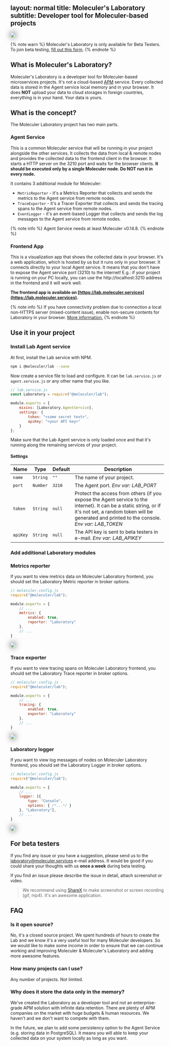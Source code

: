 layout: normal
title: Moleculer's Laboratory
subtitle: Developer tool for Moleculer-based projects
---
<img src="assets/laboratory-banner.png" style="box-shadow: 0 0 20px rgba(0,0,0,0.8); border-radius: 10px;" />

{% note warn %}
Moleculer's Laboratory is only available for Beta Testers. To join beta testing, [fill out this form](https://forms.gle/YYPWEbNbjL4pNAJ47).
{% endnote %}

## What is Moleculer's Laboratory?
Moleculer's Laboratory is a developer tool for Moleculer-based microservices projects. It's not a cloud-based [APM](https://en.wikipedia.org/wiki/Application_performance_management) service. Every collected data is stored in the Agent service local memory and in your browser. It does **NOT** upload your data to cloud storages in foreign countries, everything is in your hand. Your data is yours. 

## What is the concept?
The Moleculer Laboratory project has two main parts.

### Agent Service
This is a common Moleculer service that will be running in your project alongside the other services. It collects the data from local & remote nodes and provides the collected data to the frontend client in the browser. It starts a HTTP server on the 3210 port and waits for the browser clients. 
**It should be executed only by a single Moleculer node. Do NOT run it in every node.**

It contains 3 additional module for Moleculer:
- `MetricReporter` - it's a Metrics Reporter that collects and sends the metrics to the Agent service from remote nodes.
- `TraceExporter` - it's a Tracer Exporter that collects and sends the tracing spans to the Agent service from remote nodes.
- `EventLogger` - it's an event-based Logger that collects and sends the log messages to the Agent service from remote nodes.

{% note info %}
Agent Service needs at least Moleculer v0.14.8.
{% endnote %}

### Frontend App
This is a visualization app that shows the collected data in your browser. It's a web application, which is hosted by us but it runs only in your browser. It connects directly to your local Agent service. It means that you don't have to expose the Agent service port (3210) to the internet! E.g.: if your project is running on your PC locally, you can use the http://localhost:3210 address in the frontend and it will work well.

**The frontend app is available on [https://lab.moleculer.services](https://lab.moleculer.services).**

{% note info %}
If you have connectivity problem due to connection a local non-HTTPS server (mixed-content issue), enable non-secure contents for Laboratory in your browser. [More information.](https://experienceleague.adobe.com/docs/target/using/experiences/vec/troubleshoot-composer/mixed-content.html?lang=en)
{% endnote %}

## Use it in your project

### Install Lab Agent service
At first, install the Lab service with NPM.

```bash
npm i @moleculer/lab --save
```

Now create a service file to load and configure. It can be `lab.service.js` or `agent.service.js` or any other name that you like.

```js
// lab.service.js
const Laboratory = require("@moleculer/lab");

module.exports = {
    mixins: [Laboratory.AgentService],
    settings: {
        token: "<some secret text>",
        apiKey: "<your API key>"
    }
};
```
Make sure that the Lab Agent service is only loaded once and that it's running along the remaining services of your project.

#### Settings

| Name | Type | Default | Description |
| ---- | ---- | ------- | ----------- |
| `name` | `String` | `""` | The name of your project. |
| `port` | `Number` | `3210` | The Agent port. _Env var: LAB_PORT_ |
| `token` | `String` | `null` | Protect the access from others (if you expose the Agent service to the internet). It can be a static string, or if it's not set, a random token will be generated and printed to the console. _Env var: LAB_TOKEN_ |
| `apiKey` | `String` | `null` | The API key is sent to beta testers in e-mail. _Env var: LAB_APIKEY_ |

### Add additional Laboratory modules

### Metrics reporter
If you want to view metrics data on Moleculer Laboratory frontend, you should set the Laboratory Metric reporter in broker options.
```js
// moleculer.config.js
require("@moleculer/lab");

module.exports = {
    // ...
    metrics: {
        enabled: true,
        reporter: "Laboratory"
    },        
    // ...
}
```

<img src="assets/overview-metrics.png" style="box-shadow: 0 0 20px rgba(0,0,0,0.8); border-radius: 10px;" />


### Trace exporter
If you want to view tracing spans on Moleculer Laboratory frontend, you should set the Laboratory Trace reporter in broker options.
```js
// moleculer.config.js
require("@moleculer/lab");

module.exports = {
    // ...
    tracing: {
        enabled: true,
        exporter: "Laboratory"
    },       
    // ...
}
```

<img src="assets/trace-page.png" style="box-shadow: 0 0 20px rgba(0,0,0,0.8); border-radius: 10px;" />


### Laboratory logger
If you want to view log messages of nodes on Moleculer Laboratory frontend, you should set the Laboratory Logger in broker options.
```js
// moleculer.config.js
require("@moleculer/lab");

module.exports = {
    // ...
	logger: [{
		type: "Console",
		options: { /*...*/ }
	}, "Laboratory"],    
    // ...
}
```

<img src="assets/logs-page.png" style="box-shadow: 0 0 20px rgba(0,0,0,0.8); border-radius: 10px;" />


## For beta testers
If you find any issue or you have a suggestion, please send us to the laboratory@moleculer.services e-mail address. It would be good if you could share your thoughts with us **once a week** during beta testing.

If you find an issue please describe the issue in detail, attach screenshot or video. 
> We recommend using [ShareX](https://getsharex.com/) to make screenshot or screen recording (gif, mp4). It's an awesome application.

## FAQ

### Is it open source?
No, it's a closed source project. We spent hundreds of hours to create the Lab and we know it's a very useful tool for many Moleculer developers. So we would like to make some income in order to ensure that we can continue working and improving Moleculer & Moleculer's Laboratory and adding more awesome features.

### How many projects can I use?
Any number of projects. Not limited.

### Why does it store the data only in the memory?
We've created the Laboratory as a developer tool and not an enterprise-grade APM solution with infinite data retention. There are plenty of APM companies on the market with huge budgets & human resources. We haven't and we don't want to compete with them. 

In the future, we plan to add some persistency option to the Agent Service (e.g. storing data in PostgreSQL). It means you will able to keep your collected data on your system locally as long as you want.

